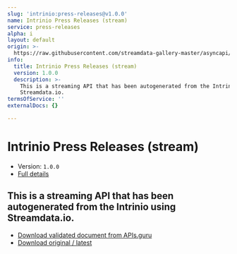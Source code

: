 ```yaml
---
slug: 'intrinio:press-releases@v1.0.0'
name: Intrinio Press Releases (stream)
service: press-releases
alpha: i
layout: default
origin: >-
  https://raw.githubusercontent.com/streamdata-gallery-master/asyncapi/master/_listings/intrinio/intrinio-press-releases-stream-async.md
info:
  title: Intrinio Press Releases (stream)
  version: 1.0.0
  description: >-
    This is a streaming API that has been autogenerated from the Intrinio using
    Streamdata.io.
termsOfService: ''
externalDocs: {}

---
```

# Intrinio Press Releases (stream)

* Version: `1.0.0`
* [Full details](../html/intrinio:press-releases@v1.0.0.html)



## This is a streaming API that has been autogenerated from the Intrinio using Streamdata.io.



* [Download validated document from APIs.guru](https://raw.githubusercontent.com/APIs-guru/asyncapi-directory/master/docs/APIs/intrinio%3Apress-releases%40v1.0.0.yaml)
* [Download original / latest](https://raw.githubusercontent.com/streamdata-gallery-master/asyncapi/master/_listings/intrinio/intrinio-press-releases-stream-async.md)

<script type="application/ld+json">
{
  "@context": "http://schema.org/",
  "@type": "WebAPI",
  "description": "This is a streaming API that has been autogenerated from the Intrinio using Streamdata.io.",
  "documentation": "",

  "name": "Intrinio Press Releases (stream)"
}
</script>
